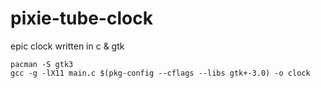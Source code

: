 # pixie-tube-clock
epic clock written in c &amp; gtk

```
pacman -S gtk3
gcc -g -lX11 main.c $(pkg-config --cflags --libs gtk+-3.0) -o clock
```
